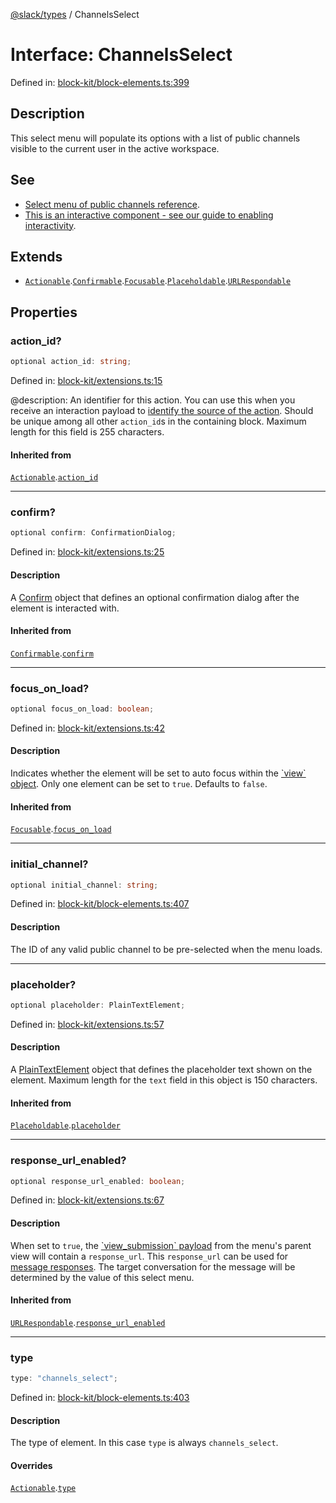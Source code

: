 [@slack/types](../index.md) / ChannelsSelect

# Interface: ChannelsSelect

Defined in: [block-kit/block-elements.ts:399](https://github.com/slackapi/node-slack-sdk/blob/main/packages/types/src/block-kit/block-elements.ts#L399)

## Description

This select menu will populate its options with a list of public channels visible to the current user
in the active workspace.

## See

 - [Select menu of public channels reference](https://docs.slack.dev/reference/block-kit/block-elements/select-menu-element#channels_select).
 - [This is an interactive component - see our guide to enabling interactivity](https://docs.slack.dev/interactivity/handling-user-interaction).

## Extends

- [`Actionable`](Actionable.md).[`Confirmable`](Confirmable.md).[`Focusable`](Focusable.md).[`Placeholdable`](Placeholdable.md).[`URLRespondable`](URLRespondable.md)

## Properties

### action\_id?

```ts
optional action_id: string;
```

Defined in: [block-kit/extensions.ts:15](https://github.com/slackapi/node-slack-sdk/blob/main/packages/types/src/block-kit/extensions.ts#L15)

@description: An identifier for this action. You can use this when you receive an interaction payload to
[identify the source of the action](https://docs.slack.dev/interactivity/handling-user-interaction#payloads). Should be unique
among all other `action_id`s in the containing block. Maximum length for this field is 255 characters.

#### Inherited from

[`Actionable`](Actionable.md).[`action_id`](Actionable.md#action_id)

***

### confirm?

```ts
optional confirm: ConfirmationDialog;
```

Defined in: [block-kit/extensions.ts:25](https://github.com/slackapi/node-slack-sdk/blob/main/packages/types/src/block-kit/extensions.ts#L25)

#### Description

A [Confirm](Confirm.md) object that defines an optional confirmation dialog after the element is interacted
with.

#### Inherited from

[`Confirmable`](Confirmable.md).[`confirm`](Confirmable.md#confirm)

***

### focus\_on\_load?

```ts
optional focus_on_load: boolean;
```

Defined in: [block-kit/extensions.ts:42](https://github.com/slackapi/node-slack-sdk/blob/main/packages/types/src/block-kit/extensions.ts#L42)

#### Description

Indicates whether the element will be set to auto focus within the
[\`view\` object](https://docs.slack.dev/surfaces/modals). Only one element can be set to `true`.
Defaults to `false`.

#### Inherited from

[`Focusable`](Focusable.md).[`focus_on_load`](Focusable.md#focus_on_load)

***

### initial\_channel?

```ts
optional initial_channel: string;
```

Defined in: [block-kit/block-elements.ts:407](https://github.com/slackapi/node-slack-sdk/blob/main/packages/types/src/block-kit/block-elements.ts#L407)

#### Description

The ID of any valid public channel to be pre-selected when the menu loads.

***

### placeholder?

```ts
optional placeholder: PlainTextElement;
```

Defined in: [block-kit/extensions.ts:57](https://github.com/slackapi/node-slack-sdk/blob/main/packages/types/src/block-kit/extensions.ts#L57)

#### Description

A [PlainTextElement](PlainTextElement.md) object that defines the placeholder text shown on the element. Maximum
length for the `text` field in this object is 150 characters.

#### Inherited from

[`Placeholdable`](Placeholdable.md).[`placeholder`](Placeholdable.md#placeholder)

***

### response\_url\_enabled?

```ts
optional response_url_enabled: boolean;
```

Defined in: [block-kit/extensions.ts:67](https://github.com/slackapi/node-slack-sdk/blob/main/packages/types/src/block-kit/extensions.ts#L67)

#### Description

When set to `true`, the [\`view\_submission\` payload](https://docs.slack.dev/reference/interaction-payloads/view-interactions-payload#view_submission)
from the menu's parent view will contain a `response_url`. This `response_url` can be used for
[message responses](https://docs.slack.dev/interactivity/handling-user-interaction#message_responses). The target conversation
for the message will be determined by the value of this select menu.

#### Inherited from

[`URLRespondable`](URLRespondable.md).[`response_url_enabled`](URLRespondable.md#response_url_enabled)

***

### type

```ts
type: "channels_select";
```

Defined in: [block-kit/block-elements.ts:403](https://github.com/slackapi/node-slack-sdk/blob/main/packages/types/src/block-kit/block-elements.ts#L403)

#### Description

The type of element. In this case `type` is always `channels_select`.

#### Overrides

[`Actionable`](Actionable.md).[`type`](Actionable.md#type)
